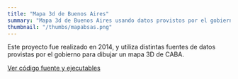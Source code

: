 ```yaml
---
title: "Mapa 3d de Buenos Aires"
summary: "Mapa 3d de Buenos Aires usando datos provistos por el gobierno. Usa OpenGL para aceleración 3D y SDL para el manejo de ventanas y eventos."
thumbnail: "/thumbs/mapabsas.png"
---
```


Este proyecto fue realizado en 2014, y utiliza distintas fuentes de datos provistas por el gobierno para dibujar un mapa 3D de CABA.

[Ver código fuente y ejecutables](https://github.com/gzalo/MapaBSAS)
